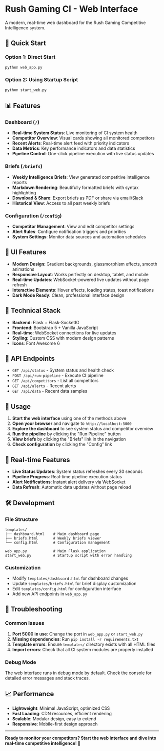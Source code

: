 # Rush Gaming CI - Web Interface

A modern, real-time web dashboard for the Rush Gaming Competitive Intelligence system.

## 🚀 Quick Start

### Option 1: Direct Start
```bash
python web_app.py
```

### Option 2: Using Startup Script
```bash
python start_web.py
```

## 📊 Features

### Dashboard (`/`)
- **Real-time System Status**: Live monitoring of CI system health
- **Competitor Overview**: Visual cards showing all monitored competitors
- **Recent Alerts**: Real-time alert feed with priority indicators
- **Data Metrics**: Key performance indicators and data statistics
- **Pipeline Control**: One-click pipeline execution with live status updates

### Briefs (`/briefs`)
- **Weekly Intelligence Briefs**: View generated competitive intelligence reports
- **Markdown Rendering**: Beautifully formatted briefs with syntax highlighting
- **Download & Share**: Export briefs as PDF or share via email/Slack
- **Historical View**: Access to all past weekly briefs

### Configuration (`/config`)
- **Competitor Management**: View and edit competitor settings
- **Alert Rules**: Configure notification triggers and priorities
- **System Settings**: Monitor data sources and automation schedules

## 🎨 UI Features

- **Modern Design**: Gradient backgrounds, glassmorphism effects, smooth animations
- **Responsive Layout**: Works perfectly on desktop, tablet, and mobile
- **Real-time Updates**: WebSocket-powered live updates without page refresh
- **Interactive Elements**: Hover effects, loading states, toast notifications
- **Dark Mode Ready**: Clean, professional interface design

## 🔧 Technical Stack

- **Backend**: Flask + Flask-SocketIO
- **Frontend**: Bootstrap 5 + Vanilla JavaScript
- **Real-time**: WebSocket connections for live updates
- **Styling**: Custom CSS with modern design patterns
- **Icons**: Font Awesome 6

## 📱 API Endpoints

- `GET /api/status` - System status and health check
- `POST /api/run-pipeline` - Execute CI pipeline
- `GET /api/competitors` - List all competitors
- `GET /api/alerts` - Recent alerts
- `GET /api/data` - Recent data samples

## 🎯 Usage

1. **Start the web interface** using one of the methods above
2. **Open your browser** and navigate to `http://localhost:5000`
3. **Explore the dashboard** to see system status and competitor overview
4. **Run the pipeline** by clicking the "Run Pipeline" button
5. **View briefs** by clicking the "Briefs" link in the navigation
6. **Check configuration** by clicking the "Config" link

## 🔄 Real-time Features

- **Live Status Updates**: System status refreshes every 30 seconds
- **Pipeline Progress**: Real-time pipeline execution status
- **Alert Notifications**: Instant alert delivery via WebSocket
- **Data Refresh**: Automatic data updates without page reload

## 🛠️ Development

### File Structure
```
templates/
├── dashboard.html    # Main dashboard page
├── briefs.html       # Weekly briefs viewer
└── config.html       # Configuration management

web_app.py            # Main Flask application
start_web.py          # Startup script with error handling
```

### Customization
- Modify `templates/dashboard.html` for dashboard changes
- Update `templates/briefs.html` for brief display customization
- Edit `templates/config.html` for configuration interface
- Add new API endpoints in `web_app.py`

## 🚨 Troubleshooting

### Common Issues

1. **Port 5000 in use**: Change the port in `web_app.py` or `start_web.py`
2. **Missing dependencies**: Run `pip install -r requirements.txt`
3. **Template errors**: Ensure `templates/` directory exists with all HTML files
4. **Import errors**: Check that all CI system modules are properly installed

### Debug Mode
The web interface runs in debug mode by default. Check the console for detailed error messages and stack traces.

## 📈 Performance

- **Lightweight**: Minimal JavaScript, optimized CSS
- **Fast Loading**: CDN resources, efficient rendering
- **Scalable**: Modular design, easy to extend
- **Responsive**: Mobile-first design approach

---

**Ready to monitor your competitors? Start the web interface and dive into real-time competitive intelligence! 🎯** 